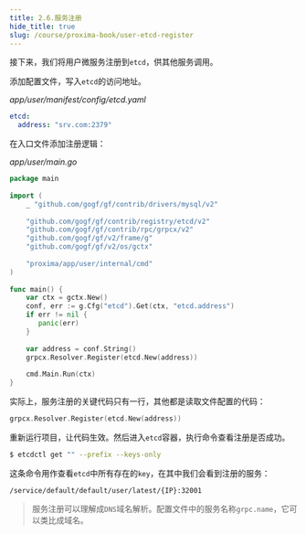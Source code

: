 ```yaml
---
title: 2.6.服务注册
hide_title: true
slug: /course/proxima-book/user-etcd-register
---
```


接下来，我们将用户微服务注册到`etcd`，供其他服务调用。

添加配置文件，写入`etcd`的访问地址。

*app/user/manifest/config/etcd.yaml*
```yaml
etcd:  
  address: "srv.com:2379"
```

在入口文件添加注册逻辑：

*app/user/main.go*
```go
package main  
  
import (  
	_ "github.com/gogf/gf/contrib/drivers/mysql/v2"  
	
	"github.com/gogf/gf/contrib/registry/etcd/v2"  
	"github.com/gogf/gf/contrib/rpc/grpcx/v2"  
	"github.com/gogf/gf/v2/frame/g"  
	"github.com/gogf/gf/v2/os/gctx"  
	  
	"proxima/app/user/internal/cmd"
)
  
func main() {  
    var ctx = gctx.New()  
    conf, err := g.Cfg("etcd").Get(ctx, "etcd.address")  
    if err != nil {  
       panic(err)  
    }  
  
    var address = conf.String()  
    grpcx.Resolver.Register(etcd.New(address))  
  
    cmd.Main.Run(ctx)  
}
```

实际上，服务注册的关键代码只有一行，其他都是读取文件配置的代码：
```go
grpcx.Resolver.Register(etcd.New(address))
```

重新运行项目，让代码生效。然后进入`etcd`容器，执行命令查看注册是否成功。
```bash
$ etcdctl get "" --prefix --keys-only
```

这条命令用作查看`etcd`中所有存在的`key`，在其中我们会看到注册的服务：
```text
/service/default/default/user/latest/{IP}:32001
```

> 服务注册可以理解成`DNS`域名解析。配置文件中的服务名称`grpc.name`，它可以类比成域名。
